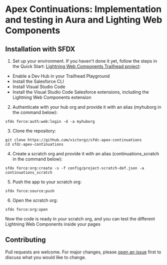 # Apex Continuations: Implementation and testing in Aura and Lighting Web Components

## Installation with SFDX

1. Set up your environment. If you haven't done it yet, follow the steps in the Quick Start: [Lightning Web Components Trailhead project](https://trailhead.salesforce.com/content/learn/projects/quick-start-lightning-web-components/):

- Enable a Dev Hub in your Trailhead Playground
- Install the Salesforce CLI
- Install Visual Studio Code
- Install the Visual Studio Code Salesforce extensions, including the Lightning Web Components extension

2. Authenticate with your hub org and provide it with an alias (myhuborg in the command below):

```
sfdx force:auth:web:login -d -a myhuborg
```

3. Clone the repository:

```
git clone https://github.com/victorgz/sfdc-apex-continuations
cd sfdc-apex-continuations
```

4. Create a scratch org and provide it with an alias (continuations_scratch in the command below):

```
sfdx force:org:create -s -f config/project-scratch-def.json -a continuations_scratch
```

5. Push the app to your scratch org:

```
sfdx force:source:push
```

6. Open the scratch org:

```
sfdx force:org:open
```

Now the code is ready in your scratch org, and you can test the different Lightning Web Components inside your pages

## Contributing

Pull requests are welcome. For major changes, please [open an issue](https://github.com/victorgz/sfdc-apex-continuations/issues) first to discuss what you would like to change.
